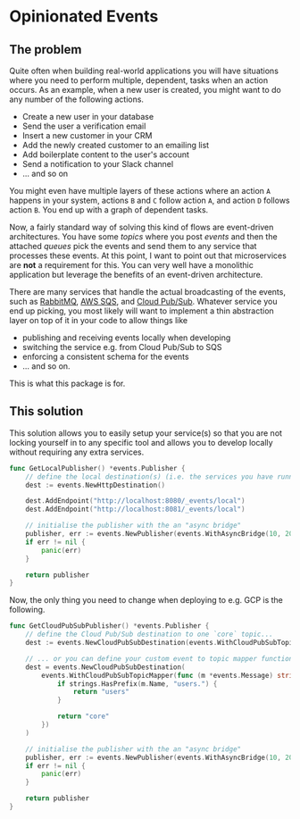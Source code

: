 # Opinionated Events

## The problem

Quite often when building real-world applications you will have situations where you need to perform
multiple, dependent, tasks when an action occurs. As an example, when a new user is created, you
might want to do any number of the following actions.

- Create a new user in your database
- Send the user a verification email
- Insert a new customer in your CRM
- Add the newly created customer to an emailing list
- Add boilerplate content to the user's account
- Send a notification to your Slack channel
- ... and so on

You might even have multiple layers of these actions where an action `A` happens in your system,
actions `B` and `C` follow action `A`, and action `D` follows action `B`. You end up with a graph of
dependent tasks.

Now, a fairly standard way of solving this kind of flows are event-driven architectures. You have
some _topics_ where you post _events_ and then the attached _queues_ pick the events and send them
to any service that processes these events. At this point, I want to point out that microservices
are **not** a requirement for this. You can very well have a monolithic application but leverage the
benefits of an event-driven architecture.

There are many services that handle the actual broadcasting of the events, such as
[RabbitMQ](https://www.rabbitmq.com), [AWS SQS](https://aws.amazon.com/sqs/), and
[Cloud Pub/Sub](https://cloud.google.com/pubsub). Whatever service you end up picking, you most
likely will want to implement a thin abstraction layer on top of it in your code to allow things
like

- publishing and receiving events locally when developing
- switching the service e.g. from Cloud Pub/Sub to SQS
- enforcing a consistent schema for the events
- ... and so on.

This is what this package is for.

## This solution

This solution allows you to easily setup your service(s) so that you are not locking yourself in to
any specific tool and allows you to develop locally without requiring any extra services.

```go
func GetLocalPublisher() *events.Publisher {
	// define the local destination(s) (i.e. the services you have running locally)
	dest := events.NewHttpDestination()

	dest.AddEndpoint("http://localhost:8080/_events/local")
	dest.AddEndpoint("http://localhost:8081/_events/local")

	// initialise the publisher with the an "async bridge"
	publisher, err := events.NewPublisher(events.WithAsyncBridge(10, 200, dest))
	if err != nil {
		panic(err)
	}

	return publisher
}
```

Now, the only thing you need to change when deploying to e.g. GCP is the following.

```go
func GetCloudPubSubPublisher() *events.Publisher {
    // define the Cloud Pub/Sub destination to one `core` topic...
    dest := events.NewCloudPubSubDestination(events.WithCloudPubSubTopic("core"))

    // ... or you can define your custom event to topic mapper function
    dest = events.NewCloudPubSubDestination(
        events.WithCloudPubSubTopicMapper(func (m *events.Message) string {
            if strings.HasPrefix(m.Name, "users.") {
                return "users"
            }

            return "core"
        })
    )

    // initialise the publisher with the an "async bridge"
    publisher, err := events.NewPublisher(events.WithAsyncBridge(10, 200, dest))
	if err != nil {
		panic(err)
	}

    return publisher
}
```
